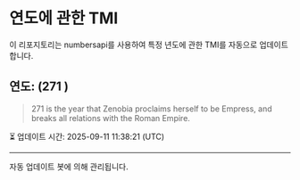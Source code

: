 
# 연도에 관한 TMI

이 리포지토리는 numbersapi를 사용하여 특정 년도에 관한 TMI를 자동으로 업데이트합니다.

## 연도: (271 )
> 271 is the year that Zenobia proclaims herself to be Empress, and breaks all relations with the Roman Empire.

⏳ 업데이트 시간: 2025-09-11 11:38:21 (UTC)

---
자동 업데이트 봇에 의해 관리됩니다.
